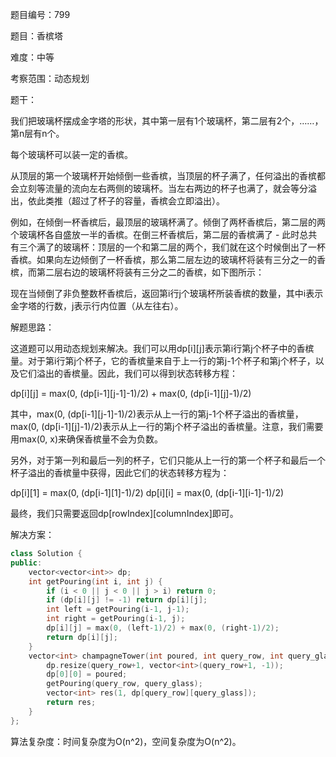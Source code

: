 题目编号：799

题目：香槟塔

难度：中等

考察范围：动态规划

题干：

我们把玻璃杯摆成金字塔的形状，其中第一层有1个玻璃杯，第二层有2个，……，第n层有n个。

每个玻璃杯可以装一定的香槟。

从顶层的第一个玻璃杯开始倾倒一些香槟，当顶层的杯子满了，任何溢出的香槟都会立刻等流量的流向左右两侧的玻璃杯。当左右两边的杯子也满了，就会等分溢出，依此类推（超过了杯子的容量，香槟会立即溢出）。

例如，在倾倒一杯香槟后，最顶层的玻璃杯满了。倾倒了两杯香槟后，第二层的两个玻璃杯各自盛放一半的香槟。在倒三杯香槟后，第二层的香槟满了 - 此时总共有三个满了的玻璃杯：顶层的一个和第二层的两个，我们就在这个时候倒出了一杯香槟。如果向左边倾倒了一杯香槟，那么第二层左边的玻璃杯将装有三分之一的香槟，而第二层右边的玻璃杯将装有三分之二的香槟，如下图所示：

现在当倾倒了非负整数杯香槟后，返回第i行j个玻璃杯所装香槟的数量，其中i表示金字塔的行数，j表示行内位置（从左往右）。

解题思路：

这道题可以用动态规划来解决。我们可以用dp[i][j]表示第i行第j个杯子中的香槟量。对于第i行第j个杯子，它的香槟量来自于上一行的第j-1个杯子和第j个杯子，以及它们溢出的香槟量。因此，我们可以得到状态转移方程：

dp[i][j] = max(0, (dp[i-1][j-1]-1)/2) + max(0, (dp[i-1][j]-1)/2)

其中，max(0, (dp[i-1][j-1]-1)/2)表示从上一行的第j-1个杯子溢出的香槟量，max(0, (dp[i-1][j]-1)/2)表示从上一行的第j个杯子溢出的香槟量。注意，我们需要用max(0, x)来确保香槟量不会为负数。

另外，对于第一列和最后一列的杯子，它们只能从上一行的第一个杯子和最后一个杯子溢出的香槟量中获得，因此它们的状态转移方程为：

dp[i][1] = max(0, (dp[i-1][1]-1)/2)
dp[i][i] = max(0, (dp[i-1][i-1]-1)/2)

最终，我们只需要返回dp[rowIndex][columnIndex]即可。

解决方案：

```cpp
class Solution {
public:
    vector<vector<int>> dp;
    int getPouring(int i, int j) {
        if (i < 0 || j < 0 || j > i) return 0;
        if (dp[i][j] != -1) return dp[i][j];
        int left = getPouring(i-1, j-1);
        int right = getPouring(i-1, j);
        dp[i][j] = max(0, (left-1)/2) + max(0, (right-1)/2);
        return dp[i][j];
    }
    vector<int> champagneTower(int poured, int query_row, int query_glass) {
        dp.resize(query_row+1, vector<int>(query_row+1, -1));
        dp[0][0] = poured;
        getPouring(query_row, query_glass);
        vector<int> res(1, dp[query_row][query_glass]);
        return res;
    }
};
```

算法复杂度：时间复杂度为O(n^2)，空间复杂度为O(n^2)。